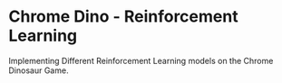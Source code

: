 
# Chrome Dino - Reinforcement Learning

Implementing Different Reinforcement Learning models on the Chrome Dinosaur Game.
